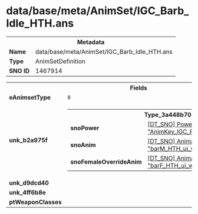 <h1>data/base/meta/AnimSet/IGC_Barb_Idle_HTH.ans</h1><table><tr><th colspan="100%">Metadata</th></tr><tr><td><b>Name</b></td><td>data/base/meta/AnimSet/IGC_Barb_Idle_HTH.ans</td></tr><tr><td><b>Type</b></td><td>AnimSetDefinition</td></tr><tr><td><b>SNO ID</b></td><td>1467914</td></tr></table>

<table><tr><th colspan="100%">Fields</th></tr><tr><td><b>eAnimsetType</b></td><td><code>0</code></td></tr><tr><td><b>unk_b2a975f</b></td><td><table><tr><th colspan="100%">Type_3a448b70</th></tr><tr><td><b>snoPower</b></td><td><a href="..\Power\AnimKey_IGC_Player_HTH_WardrobeIdle.pow.md">[DT_SNO] Power: "AnimKey_IGC_Player_HTH_WardrobeIdle"</a></td></tr><tr><td><b>snoAnim</b></td><td><a href="..\Anim\barM_HTH_ui_wardrobe_idle.ani.md">[DT_SNO] Animation: "barM_HTH_ui_wardrobe_idle"</a></td></tr><tr><td><b>snoFemaleOverrideAnim</b></td><td><a href="..\Anim\barF_HTH_ui_wardrobe_idle.ani.md">[DT_SNO] Animation: "barF_HTH_ui_wardrobe_idle"</a></td></tr></table>


</td></tr><tr><td><b>unk_d9dcd40</b></td><td></td></tr><tr><td><b>unk_4ff6b8e</b></td><td></td></tr><tr><td><b>ptWeaponClasses</b></td><td></td></tr></table>

